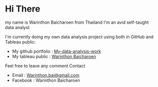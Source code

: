 # Hi There
my name is Warinthon Baicharoen from Thailand
I'm an avid self-taught data analyst

I'm currently doing my own data analysis project using both in GitHub and Tableau public:
* My github portfolio : [My-data-analysis-work](https://github.com/war1n/My-data-analysis-work)
* My tableau public : [Warinthon Baicharoen](https://public.tableau.com/app/profile/warinthon)

Feel free to leave any comment
Contact 
* Email : Warinthon.bai@gmail.com
* Facebook : Warinthon Baicharoen
